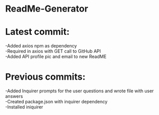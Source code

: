 # ReadMe-Generator  

# Latest commit:  
-Added axios npm as dependency  
-Required in axios with GET call to GitHub API  
-Added API profile pic and email to new ReadME  

# Previous commits:  
-Added Inquirer prompts for the user questions and wrote file with user answers  
-Created package.json with inquirer dependency  
-Installed iniquirer  